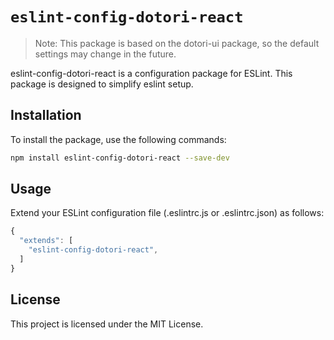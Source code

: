 # `eslint-config-dotori-react`

> Note: This package is based on the dotori-ui package, so the default settings may change in the future.
> 
eslint-config-dotori-react is a configuration package for ESLint. This package is designed to simplify eslint setup.

## Installation

To install the package, use the following commands:
```bash
npm install eslint-config-dotori-react --save-dev
```


## Usage
Extend your ESLint configuration file (.eslintrc.js or .eslintrc.json) as follows:
```javascript
{
  "extends": [
    "eslint-config-dotori-react",
  ]
}
```


## License
This project is licensed under the MIT License.

